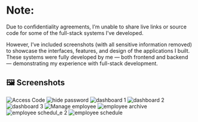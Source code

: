 # Note:

Due to confidentiality agreements, I’m unable to share live links or source code for some of the full-stack systems I’ve developed.

However, I’ve included screenshots (with all sensitive information removed) to showcase the interfaces, features, and design of the applications I built. These systems were fully developed by me — both frontend and backend — demonstrating my experience with full-stack development.

## 🖼️ Screenshots
![Access Code](https://github.com/user-attachments/assets/94b3a5a2-2251-4b16-9e6b-9e479913f07f)
![hide password](https://github.com/user-attachments/assets/6e8da43e-f27c-40eb-9a22-968777e610d9)
![dashboard 1](https://github.com/user-attachments/assets/6cffd403-deb3-482f-91a7-c67462d3be00)
![dashboard 2](https://github.com/user-attachments/assets/3c2ae8aa-8d40-4554-a861-73c496fe7372)
![dashboard 3](https://github.com/user-attachments/assets/624d1673-de22-4cb0-8cad-99e363db3f85)
![Manage employee](https://github.com/user-attachments/assets/5684088a-417b-4cd4-a7fe-dbe727311c6d)
![employee archive](https://github.com/user-attachments/assets/07edba63-11a5-47ac-9d3d-f20611b1c108)
![employee schedul_e 2](https://github.com/user-attachments/assets/a1e42dc3-07c4-4619-8f3f-d0c3586e4dad)
![employee schedule](https://github.com/user-attachments/assets/1407cdbb-7a6f-4483-a46d-c40fba0d58fd)
